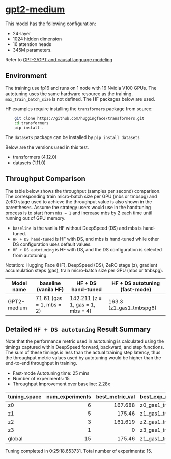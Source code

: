 # [gpt2-medium](https://huggingface.co/gpt2-medium)

This model has the following configuration:
- 24-layer
- 1024 hidden dimension
- 16 attention heads
- 345M parameters.

Refer to [GPT-2/GPT and causal language modeling](https://github.com/huggingface/transformers/tree/master/examples/pytorch/language-modeling#gpt-2gpt-and-causal-language-modeling)

## Environment

The training use fp16 and runs on 1 node with 16 Nvidia V100 GPUs. The autotuning uses the same hardware resource as the training. `max_train_batch_size` is not defined.
The HF packages below are used.

HF examples require installing the `transformers` package from source:
```bash
    git clone https://github.com/huggingface/transformers.git
    cd transformers
    pip install .
```
The `datasets` package can be installed by `pip install datasets`

Below are the versions used in this test.

- transformers (4.12.0)
- datasets (1.11.0)
## Throughput Comparison

The table below shows the throughput (samples per second) comparison. The corresponding train micro-batch size per GPU (mbs or tmbspg) and ZeRO stage used to achieve the throughput value is also shown in the parentheses. Assume the strategy users would use in the handtuning process is to start from `mbs = 1` and increase mbs by 2 each time until running out of GPU memory.
 - `baseline` is the vanila HF without DeepSpeed (DS) and mbs is hand-tuned.
 - `HF + DS hand-tuned` is HF with DS, and mbs is hand-tuned while other DS configuration uses default values.
 - `HF + DS autotuning` is HF with DS, and the DS configuration is selected from autotuning.

Notation: Hugging Face (HF), DeepSpeed (DS), ZeRO stage (z), gradient accumulation steps (gas), train micro-batch size per GPU (mbs or tmbspg).

| Model name  | baseline (vanila HF)     | HF + DS hand-tuned                | HF + DS autotuning (fast-mode) |
| ----------- | ------------------------ | --------------------------------- | ------------------------------ |
| GPT2-medium | 71.61 (gas = 1, mbs = 2) | 142.211 (z = 1, gas = 1, mbs = 4) | 163.3 (z1_gas1_tmbspg6)        |

## Detailed `HF + DS autotuning` Result Summary

Note that the performance metric used in autotuning is calculated using the timings captured within DeepSpeed forward, backward, and step functions. The sum of these timings is less than the actual training step latency, thus the throughput metric values used by autotuning would be higher than the end-to-end throughput in training.

- Fast-mode Autotuning time: 25 mins
- Number of experiments: 15
- Throughput Improvement over baseline: 2.28x

| tuning_space | num_experiments | best_metric_val | best_exp_name   |
| :----------- | --------------: | --------------: | :-------------- |
| z0           |               6 |         167.688 | z0_gas1_tmbspg5 |
| z1           |               5 |          175.46 | z1_gas1_tmbspg6 |
| z2           |               3 |         161.619 | z2_gas1_tmbspg6 |
| z3           |               1 |               0 | z3_gas1_tmbspg6 |
| global       |              15 |          175.46 | z1_gas1_tmbspg6 |

Tuning completed in 0:25:18.653731. Total number of experiments: 15.
